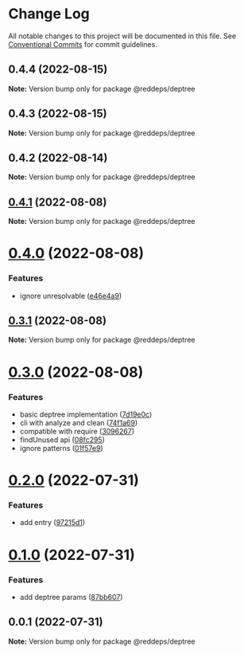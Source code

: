 # Change Log

All notable changes to this project will be documented in this file.
See [Conventional Commits](https://conventionalcommits.org) for commit guidelines.

## 0.4.4 (2022-08-15)

**Note:** Version bump only for package @reddeps/deptree

## 0.4.3 (2022-08-15)

**Note:** Version bump only for package @reddeps/deptree

## 0.4.2 (2022-08-14)

**Note:** Version bump only for package @reddeps/deptree

## [0.4.1](https://github.com/vincenteof/reddeps/compare/v0.4.0...v0.4.1) (2022-08-08)

**Note:** Version bump only for package @reddeps/deptree

# [0.4.0](https://github.com/vincenteof/reddeps/compare/v0.3.3...v0.4.0) (2022-08-08)

### Features

* ignore unresolvable ([e46e4a9](https://github.com/vincenteof/reddeps/commit/e46e4a9a7aea27ca44e81b4f5f97c7e864a9ef55))

## [0.3.1](https://github.com/vincenteof/reddeps/compare/v0.3.0...v0.3.1) (2022-08-08)

**Note:** Version bump only for package @reddeps/deptree

# [0.3.0](https://github.com/vincenteof/reddeps/compare/v0.2.0...v0.3.0) (2022-08-08)

### Features

* basic deptree implementation ([7d19e0c](https://github.com/vincenteof/reddeps/commit/7d19e0c379aa906c4a45480526bca3a755d892c5))
* cli with analyze and clean ([74f1a69](https://github.com/vincenteof/reddeps/commit/74f1a69938b35022b10c9956e9ca3d51c3f14007))
* compatible with require ([3096267](https://github.com/vincenteof/reddeps/commit/30962679b9e5a7e6f416ca6280f35bc499a018d0))
* findUnused api ([08fc295](https://github.com/vincenteof/reddeps/commit/08fc2955cb99e9bc1317634249600ebee066cd6a))
* ignore patterns ([01f57e9](https://github.com/vincenteof/reddeps/commit/01f57e99297cc799c389214650798b1abfbe54d2))

# [0.2.0](https://github.com/vincenteof/reddeps/compare/v0.1.0...v0.2.0) (2022-07-31)

### Features

* add entry ([97215d1](https://github.com/vincenteof/reddeps/commit/97215d13be5306f199543a070cddda080a1fb02e))

# [0.1.0](https://github.com/vincenteof/reddeps/compare/v0.0.1...v0.1.0) (2022-07-31)

### Features

* add deptree params ([87bb607](https://github.com/vincenteof/reddeps/commit/87bb607dd7bb8a6e1e9db58dcf797e27d958a9b9))

## 0.0.1 (2022-07-31)

**Note:** Version bump only for package @reddeps/deptree
